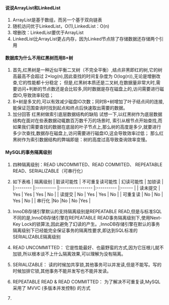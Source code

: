 #### 说说ArrayList和LinkedList
1. ArrayList是基于数组，而另一个基于双向链表
2. 随机访问优于LinkedList，O(1),LinkedList：O(n)
3. 增删改：LinkedList要优于ArrayList
4. LinkedList比ArrayList更占内存，因为Linked节点除了存储数据还存储两个引用
#### 数据库为什么不用红黑树而用B+树
1. 首先,红黑树是一种近似平衡二叉树（不完全平衡）,结点非黑即红的树,它的树高最高不会超过 2*log(n),因此查找的时间复杂度为 O(log(n)),无论是增删改查,它的性能都十分稳定； 但是,红黑树本质还是二叉树,在数据量非常大时,需要访问+判断的节点数还是会比较多,同时数据是存在磁盘上的,访问需要进行磁盘IO,导致效率较低； 
2. B+树是多叉的,可以有效减少磁盘IO次数；同时B+树增加了叶子结点间的连接,能保证范围查询时找到起点和终点后快速取出需要的数据。 
3. 加分回答 红黑树做索引底层数据结构的缺陷 试想一下,以红黑树作为底层数据结构在面对在些表数据动辄数百万数千万的场景时, 索引从根节点开始查找,而如果我们需要查找的数据在底层的叶子节点上,那么树的高度是多少,就要进行多少次查找,数据存在磁盘上,访问需要进行磁盘IO,这会导致效率过低； 那么红黑树作为索引数据结构的弊端即是：树的高度过高导致查询效率变慢。
#### MySQL的事务隔离级别
1. 四种隔离级别：READ UNCOMMITED、READ COMMITED、 REPEATABLE READ、SERIALIZABLE（可串行化）
2. 如下表格
| 隔离级别 | 脏读可能性 | 不可重复读可能性 | 幻读可能性 | 加锁读 |
|:-------- |:---------- |:---------------- |:---------- |:------ |
| 读未提交 | Yes        | Yes              | Yes        | No     |
| 读提交   | No         | Yes              | Yes        | No     |
| 可重复读 | No         | No               | Yes        | No     |
| 串行化         |No            |No                  | No            |Yes        |

1. InnoDB存储引擎默认的支持隔离级别是REPEATABLE READ,但是与标准SQL不同的是,InnoDB存储引擎在REPEATABLE READ事务隔离级别下,使用Next-Key Lock的锁算法,因此避免了幻读的产生。,InnoDB存储引擎在默认的事务隔离级别下已经能完全保证事务的隔离性要求,即达到SQL标准的SERIALIZABLE隔离级别
2. READ UNCOMMITTED： 它是性能最好、也最野蛮的方式,因为它压根儿就不加锁,所以根本谈不上什么隔离效果,可以理解为没有隔离。
3. SERIALIZABLE： 读的时候加共享锁,其他事务可以并发读,但是不能写。写的时候加排它锁,其他事务不能并发写也不能并发读。
4. REPEATABLE READ & READ COMMITTED： 为了解决不可重复读,MySQL 采用了 MVVC (多版本并发控制) 的方式
5. 

